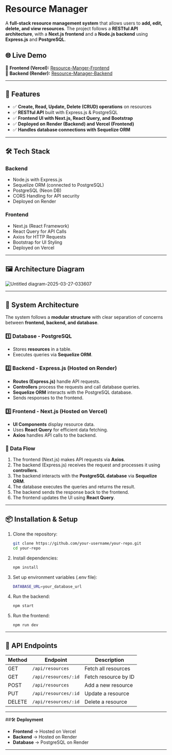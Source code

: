 # Resource Manager

A **full-stack resource management system** that allows users to **add, edit, delete, and view resources**. The project follows a **RESTful API architecture**, with a **Next.js frontend** and a **Node.js backend** using **Express.js** and **PostgreSQL**.

## 🌐 Live Demo

🔗 **Frontend (Vercel):** [Resource-Manger-Frontend](https://resource-manager-frontend-three.vercel.app/)  
🔗 **Backend (Render):** [Resource-Manager-Backend](https://resouce-manager-backend.onrender.com/resources/)  

---

## 📌 Features

- ✅ **Create, Read, Update, Delete (CRUD) operations** on resources  
- ✅ **RESTful API** built with Express.js & PostgreSQL  
- ✅ **Frontend UI with Next.js, React Query, and Bootstrap**  
- ✅ **Deployed on Render (Backend) and Vercel (Frontend)**  
- ✅ **Handles database connections with Sequelize ORM**  

---

## 🛠 Tech Stack

### Backend  
- Node.js with Express.js  
- Sequelize ORM (connected to PostgreSQL)  
- PostgreSQL (Neon DB)  
- CORS Handling for API security  
- Deployed on Render  

### Frontend  
- Next.js (React Framework)  
- React Query for API Calls  
- Axios for HTTP Requests  
- Bootstrap for UI Styling  
- Deployed on Vercel  

---

## **🖼 Architecture Diagram**
![Untitled diagram-2025-03-27-033607](https://github.com/user-attachments/assets/242b677f-ecd6-4da8-998b-552a61c7443d)

---

## **📖 System Architecture**

The system follows a **modular structure** with clear separation of concerns between **frontend, backend, and database**.

### **1️⃣ Database - PostgreSQL**
- Stores **resources** in a table.  
- Executes queries via **Sequelize ORM**.  

### **2️⃣ Backend - Express.js (Hosted on Render)**
- **Routes (Express.js)** handle API requests.  
- **Controllers** process the requests and call database queries.  
- **Sequelize ORM** interacts with the PostgreSQL database.  
- Sends responses to the frontend.  

### **3️⃣ Frontend - Next.js (Hosted on Vercel)**
- **UI Components** display resource data.  
- Uses **React Query** for efficient data fetching.  
- **Axios** handles API calls to the backend.  

### **📌 Data Flow**
1. The frontend (Next.js) makes API requests via **Axios**.  
2. The backend (Express.js) receives the request and processes it using **controllers**.  
3. The backend interacts with the **PostgreSQL database** via **Sequelize ORM**.  
4. The database executes the queries and returns the result.  
5. The backend sends the response back to the frontend.  
6. The frontend updates the UI using **React Query**.  

---

## **📦 Installation & Setup**
1. Clone the repository:  
   ```bash
   git clone https://github.com/your-username/your-repo.git
   cd your-repo
2. Install dependencies:
   ```bash
   npm install
3. Set up environment variables (.env file):
   ```bash
   DATABASE_URL=your_database_url
4. Run the backend:
   ```bash
   npm start
6. Run the frontend:
   ```bash
   npm run dev
   ```

---

## **📡 API Endpoints**

| Method | Endpoint              | Description          |
|--------|-----------------------|----------------------|
| GET    | `/api/resources`      | Fetch all resources |
| GET    | `/api/resources/:id`  | Fetch resource by ID |
| POST   | `/api/resources`      | Add a new resource  |
| PUT    | `/api/resources/:id`  | Update a resource   |
| DELETE | `/api/resources/:id`  | Delete a resource   |

---

##🛠️ **Deployment**

- **Frontend** → Hosted on Vercel
- **Backend** → Hosted on Render
- **Database** → PostgreSQL on Render

---









